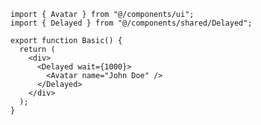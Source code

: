 ﻿```tsx
import { Avatar } from "@/components/ui";
import { Delayed } from "@/components/shared/Delayed";

export function Basic() {
  return (
    <div>
      <Delayed wait={1000}>
        <Avatar name="John Doe" />
      </Delayed>
    </div>
  );
}

```
